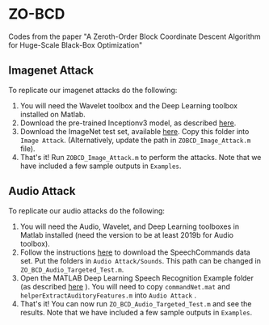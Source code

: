 # ZO-BCD
Codes from the paper "A Zeroth-Order Block Coordinate Descent Algorithm for Huge-Scale Black-Box Optimization"

## Imagenet Attack
To replicate our imagenet attacks do the following:
1. You will need the Wavelet toolbox and the Deep Learning toolbox installed on Matlab.
2. Download the pre-trained Inceptionv3 model, as described [here](https://www.mathworks.com/help/deeplearning/ref/inceptionv3.html).
3. Download the ImageNet test set, available [here](http://jaina.cs.ucdavis.edu/datasets/adv/imagenet/). Copy this folder into `Image Attack`. (Alternatively, update the path in `ZOBCD_Image_Attack.m` file).
4. That's it! Run `ZOBCD_Image_Attack.m` to perform the attacks. Note that we have included a few sample outputs in `Examples`.

## Audio Attack
To replicate our audio attacks do the following:
1. You will need the Audio, Wavelet, and Deep Learning toolboxes in Matlab installed (need the version to be at least 2019b for Audio toolbox).
2. Follow the instructions [here](https://www.mathworks.com/help/deeplearning/ug/deep-learning-speech-recognition.html) to download the SpeechCommands data set. Put the folders in `Audio Attack/Sounds`. This path can be changed in `ZO_BCD_Audio_Targeted_Test.m`.
3. Open the MATLAB Deep Learning Speech Recognition Example folder (as described [here](https://www.mathworks.com/help/deeplearning/ug/deep-learning-speech-recognition.html) ). You will need to copy `commandNet.mat` and `helperExtractAuditoryFeatures.m` into `Audio Attack` .
4. That's it! You can now run `ZO_BCD_Audio_Targeted_Test.m` and see the results. Note that we have included a few sample outputs in `Examples`.
